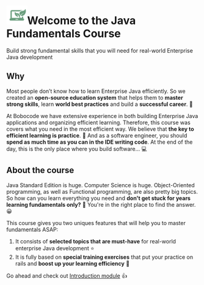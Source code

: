# <img src="https://raw.githubusercontent.com/bobocode-projects/resources/master/image/logo_transparent_background.png" height=50/>Welcome to the Java Fundamentals Course
Build strong fundamental skills that you will need for real-world Enterprise Java development

## Why
Most people don’t know how to learn Enterprise Java efficiently. So we created an **open-source education system**
that helps them to **master strong skills**, learn **world best practices** and build a **successful career**. 🚀

At Bobocode we have extensive experience in both building Enterprise Java applications and organizing efficient learning.
Therefore, this course was covers what you need in the most efficient way. We believe that
**the key to efficient learning is practice**. 💪 And as a software engineer, you should **spend as much time as you can in the IDE writing code**.
At the end of the day, this is the only place where you build software... 💻

## About the course
Java Standard Edition is huge. Computer Science is huge. Object-Oriented programming, as well as Functional programming, 
are also pretty big topics. So how can you learn everything you need and **don't get stuck for years learning fundamentals only?** 🤔 
You're in the right place to find the answer. 😀

This course gives you two uniques features that will help you to master fundamentals ASAP:
1. It consists of **selected topics that are must-have** for real-world enterprise Java development ⭐️
2. It is fully based on **special training exercises** that put your practice on rails and **boost up your learning efficiency** 🚀

Go ahead and check out [Introduction module](https://github.com/bobocode-projects/java-fundamentals-course/tree/main/0-0-intro#introduction) 👍
